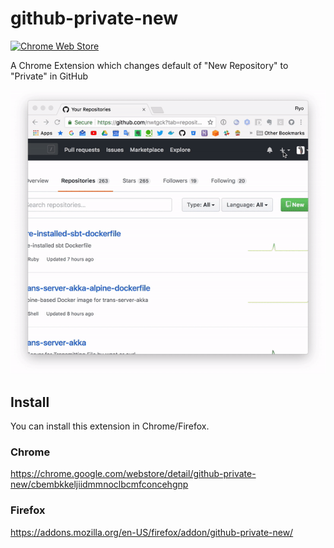 # github-private-new
[![Chrome Web Store](https://img.shields.io/chrome-web-store/v/cbembkkeljiidmmnoclbcmfconcehgnp.svg)](https://chrome.google.com/webstore/detail/github-private-new/cbembkkeljiidmmnoclbcmfconcehgnp)

A Chrome Extension which changes default of "New Repository" to "Private" in GitHub

![demo1](demo_images/demo1.gif)

## Install

You can install this extension in Chrome/Firefox.

### Chrome
<https://chrome.google.com/webstore/detail/github-private-new/cbembkkeljiidmmnoclbcmfconcehgnp>

### Firefox
<https://addons.mozilla.org/en-US/firefox/addon/github-private-new/>
